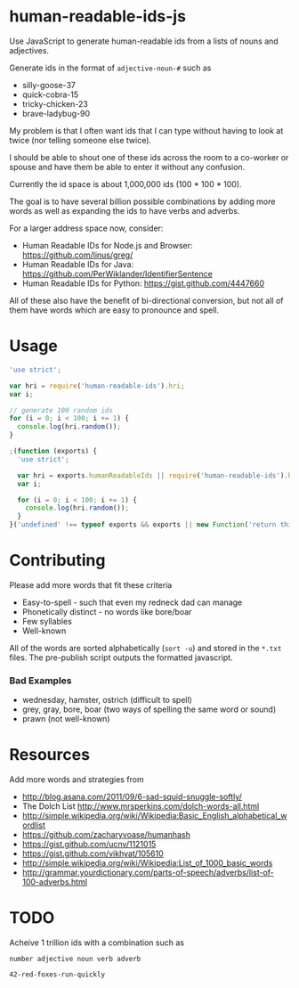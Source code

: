 human-readable-ids-js
=====================

Use JavaScript to generate human-readable ids from a lists of nouns and adjectives.

Generate ids in the format of `adjective-noun-#` such as

* silly-goose-37
* quick-cobra-15
* tricky-chicken-23
* brave-ladybug-90

My problem is that I often want ids that I can type without having to
look at twice (nor telling someone else twice).

I should be able to shout one of these ids across the room to a co-worker
or spouse and have them be able to enter it without any confusion.

Currently the id space is about 1,000,000 ids (100 * 100 * 100).

The goal is to have several billion possible combinations by adding
more words as well as expanding the ids to have verbs and adverbs.

For a larger address space now, consider:

  * Human Readable IDs for Node.js and Browser: <https://github.com/linus/greg/>
  * Human Readable IDs for Java: <https://github.com/PerWiklander/IdentifierSentence>
  * Human Readable IDs for Python: <https://gist.github.com/4447660>

All of these also have the benefit of bi-directional conversion, but not all of them
have words which are easy to pronounce and spell.

Usage
=======

```javascript
'use strict';

var hri = require('human-readable-ids').hri;
var i;

// generate 100 random ids
for (i = 0; i < 100; i += 1) {
  console.log(hri.random());
}
```

```javascript
;(function (exports) {
  'use strict';

  var hri = exports.humanReadableIds || require('human-readable-ids').hri;
  var i;

  for (i = 0; i < 100; i += 1) {
    console.log(hri.random());
  }
}('undefined' !== typeof exports && exports || new Function('return this')()));
```

Contributing
============

Please add more words that fit these criteria

  * Easy-to-spell - such that even my redneck dad can manage
  * Phonetically distinct - no words like bore/boar
  * Few syllables
  * Well-known

All of the words are sorted alphabetically (`sort -u`) and stored in
the `*.txt` files.
The pre-publish script outputs the formatted javascript.

### Bad Examples

  * wednesday, hamster, ostrich (difficult to spell)
  * grey, gray, bore, boar (two ways of spelling the same word or sound)
  * prawn (not well-known)

Resources
=========

Add more words and strategies from

  * <http://blog.asana.com/2011/09/6-sad-squid-snuggle-softly/>
  * The Dolch List <http://www.mrsperkins.com/dolch-words-all.html>
  * <http://simple.wikipedia.org/wiki/Wikipedia:Basic_English_alphabetical_wordlist>
  * <https://github.com/zacharyvoase/humanhash>
  * <https://gist.github.com/ucnv/1121015>
  * <https://gist.github.com/vikhyat/105610>
  * <http://simple.wikipedia.org/wiki/Wikipedia:List_of_1000_basic_words>
  * <http://grammar.yourdictionary.com/parts-of-speech/adverbs/list-of-100-adverbs.html>

TODO
====

Acheive 1 trillion ids with a combination such as

`number adjective noun verb adverb`

`42-red-foxes-run-quickly`
